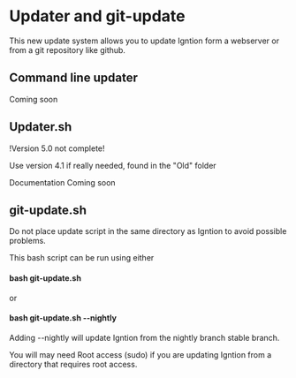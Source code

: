 # Updater and git-update

This new update system allows you to update Igntion form a webserver or from a git repository like github.

## Command line updater
Coming soon

## Updater.sh
!Version 5.0 not complete!

Use version 4.1 if really needed, found in the "Old" folder

Documentation Coming soon

## git-update.sh
Do not place update script in the same directory as Igntion to avoid possible problems.

This bash script can be run using either

#### bash git-update.sh
or
#### bash git-update.sh --nightly

Adding --nightly will update Igntion from the nightly branch stable branch.

You will may need Root access (sudo) if you are updating Igntion from a directory that requires root access.
